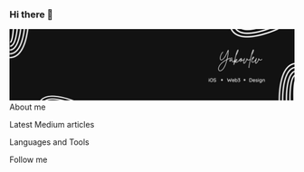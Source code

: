 ### Hi there 👋

[![Header](https://github.com/kirabas/kirabas/blob/main/assets/my_banner.jpeg)](https://google.com)
About me

Latest Medium articles

Languages and Tools

Follow me


